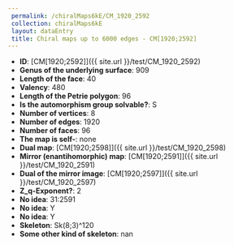 ```yaml
--- 
 permalink: /chiralMaps6kE/CM_1920_2592 
 collection: chiralMaps6kE
 layout: dataEntry
 title: Chiral maps up to 6000 edges - CM[1920;2592]
---
```


- **ID**: [CM[1920;2592]]({{ site.url }}/test/CM_1920_2592)
- **Genus of the underlying surface**: 909
- **Length of the face**: 40
- **Valency**: 480
- **Length of the Petrie polygon**: 96
- **Is the automorphism group solvable?**: S
- **Number of vertices**: 8
- **Number of edges**: 1920
- **Number of faces**: 96
- **The map is self-**: none
- **Dual map**: [CM[1920;2598]]({{ site.url }}/test/CM_1920_2598)
- **Mirror (enantihomorphic) map**: [CM[1920;2591]]({{ site.url }}/test/CM_1920_2591)
- **Dual of the mirror image**: [CM[1920;2597]]({{ site.url }}/test/CM_1920_2597)
- **Z_q-Exponent?**: 2
- **No idea**:  31:2591
- **No idea**: Y
- **No idea**: Y
- **Skeleton**: Sk(8;3)^120
- **Some other kind of skeleton**: nan

